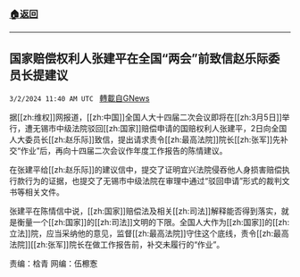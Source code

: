 ###  [:house:返回](README.md)
---


## 国家赔偿权利人张建平在全国“两会”前致信赵乐际委员长提建议
`3/2/2024 11:40 AM UTC ` [轉載自GNews](https://gnews.org/articles/2359630)

据[[zh:维权]]网报道，[[zh:中国]]全国人大十四届二次会议即将在[[zh:3月5日]]举行，遭无锡市中级法院驳回[[zh:国家]]赔偿申请的国赔权利人张建平，2日向全国人大委员长[[zh:赵乐际]]致信，提出请求责令[[zh:最高法院]]院长[[zh:张军]]先补交“作业”后，再向十四届二次会议作年度工作报告的陈情建议。

在张建平给[[zh:赵乐际]]的建议信中，提交了证明宜兴法院侵吞他人身损害赔偿执行款行为的证据，也提交了无锡市中级法院在审理中通过“驳回申请”形式的裁判文书等相关文件。

张建平在陈情信中说，[[zh:国家]]赔偿法及相关[[zh:司法]]解释能否得到落实，就是衡量一个[[zh:国家]]的[[zh:司法]]文明的下限。全国人大作为[[zh:国家]]的[[zh:立法]]院，应当采纳他的意见，监督[[zh:最高法院]]守住这个底线，责令[[zh:最高法院]][[zh:张军]]院长在做工作报告前，补交未履行的“作业”。

责编：梒青       网编：伍檫愙
